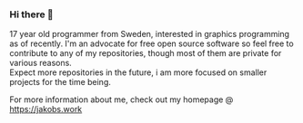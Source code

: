 ### Hi there 👋
17 year old programmer from Sweden, interested in graphics programming as of recently.
I'm an advocate for free open source software so feel free to contribute to any of my repositories, though most of them are private for various reasons.
<br>Expect more repositories in the future, i am more focused on smaller projects for the time being.

For more information about me, check out my homepage @ https://jakobs.work


<!--
**AsciiJakob/AsciiJakob** is a ✨ _special_ ✨ repository because its `README.md` (this file) appears on your GitHub profile.

Here are some ideas to get you started:

- 🔭 I’m currently working on ...
- 🌱 I’m currently learning ...
- 👯 I’m looking to collaborate on ...
- 🤔 I’m looking for help with ...
- 💬 Ask me about ...
- 📫 How to reach me: ...
- 😄 Pronouns: ...
- ⚡ Fun fact: ...
-->
